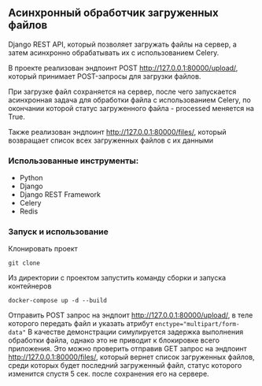 ## Асинхронный обработчик загруженных файлов

 Django REST API, который позволяет загружать файлы на сервер, 
 а затем асинхронно обрабатывать их с использованием Celery.

В проекте реализован эндпоинт POST http://127.0.0.1:80000/upload/, который принимает POST-запросы 
для загрузки файлов.

При загрузке файл сохраняется на сервер, после чего запускается асинхронная 
задача для обработки файла с использованием Celery, по окончании которой
статус загруженного файла - processed меняется на True. 

Также реализован эндпоинт http://127.0.0.1:80000/files/, который возвращает 
список всех загруженных файлов с их данными  

### Использованные инструменты:

* Python
* Django
* Django REST Framework
* Celery
* Redis

### Запуск и использование

Клонировать проект
```shell
git clone 
```

Из директории с проектом запустить команду сборки и запуска контейнеров 
```shell
docker-compose up -d --build
```
Отправить POST запрос на эндпоит http://127.0.0.1:80000/upload/, в теле 
которого передать файл и указать атрибут `enctype="multipart/form-data"`
В качестве демонстрации симулируется задержка выполнения обработки файла, однако
это не приводит к блокировке всего приложения. Это можно проверить отправив 
GET запрос на эндпоинт http://127.0.0.1:80000/files/, который вернет 
список загруженных файлов, среди которых будет последний загруженный файл,
статус которого изменится спустя 5 сек. после сохранения его на сервере.